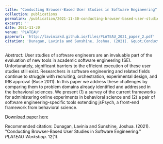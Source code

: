```yaml
---
title: "Conducting Browser-Based User Studies in Software Engineering"
collection: publications
permalink: /publication/2021-11-30-conducting-browser-based-user-studies-in-software-engineering
excerpt: ''
date: 2021-11-30
venue: 'PLATEAU'
paperurl: 'http://laviniakd.github.io/files/PLATEAU_2021_paper_2.pdf'
citation: 'Dunagan, Lavinia and Sunshine, Joshua. (2021). &quot;Conducting Browser-Based User Studies in Software Engineering.&quot; <i>PLATEAU Workshop</i>. 12(1).'
---
```

_Abstract:_ User studies of software engineers are an invaluable part of the evaluation of new tools in academic software engineering (SE). Unfortunately, significant barriers to the eﬀicient execution of these user studies still exist. Researchers in software engineering and related fields continue to struggle with recruiting, orchestration, experimental design, and IRB approval (Buse 2011). In this paper we address these challenges by comparing them to problem domains already identified and addressed in the behavioral sciences. We present (1) a survey of the current frameworks for administering online experiments in behavioral science and (2) a pair of software engineering-specific tools extending jsPsych, a front-end framework from behavioral science.

[Download paper here](http://laviniakd.github.io/files/PLATEAU_2021_paper_2.pdf)

Recommended citation: Dunagan, Lavinia and Sunshine, Joshua. (2021). "Conducting Browser-Based User Studies in Software Engineering." *PLATEAU Workshop*. 12(1).